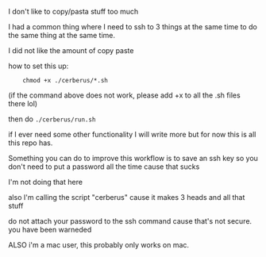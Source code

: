 I don't like to copy/pasta stuff too much

I had a common thing where I need to ssh to 3 things at the same time to do the same thing at the
same time.

I did not like the amount of copy paste

how to set this up:

```
    chmod +x ./cerberus/*.sh
```

(if the command above does not work, please add +x to all the .sh files there lol)

then do `./cerberus/run.sh`

if I ever need some other functionality I will write more but for now this is all this repo has.

Something you can do to improve this workflow is to save an ssh key so you don't need to put a
password all the time cause that sucks

I'm not doing that here

also I'm calling the script "cerberus" cause it makes 3 heads and all that stuff

do not attach your password to the ssh command cause that's not secure. you have been warneded

ALSO i'm a mac user, this probably only works on mac.
